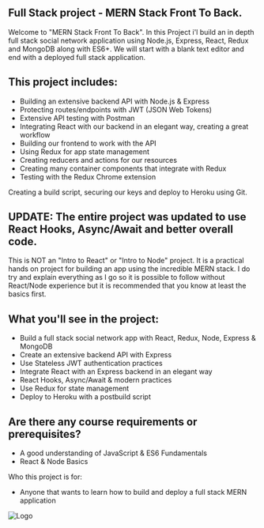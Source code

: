 ## Full Stack project - MERN Stack Front To Back.
Welcome to "MERN Stack Front To Back". In this Project i'l build an in depth full stack social network application using Node.js, Express, React, Redux and MongoDB along with ES6+. We will start with a blank text editor and end with a deployed full stack application. 

## This project includes:

* Building an extensive backend API with Node.js & Express
* Protecting routes/endpoints with JWT (JSON Web Tokens)
* Extensive API testing with Postman
* Integrating React with our backend in an elegant way, creating a great workflow
* Building our frontend to work with the API
* Using Redux for app state management
* Creating reducers and actions for our resources
* Creating many container components that integrate with Redux
* Testing with the Redux Chrome extension

Creating a build script, securing our keys and deploy to Heroku using Git.

## UPDATE: The entire project was updated to use React Hooks, Async/Await and better overall code.

This is NOT an "Intro to React" or "Intro to Node" project. It is a practical hands on project for building an app using the incredible MERN stack. I do try and explain everything as I go so it is possible to follow without React/Node experience but it is recommended that you know at least the basics first.

## What you'll see in the project:
* Build a full stack social network app with React, Redux, Node, Express & MongoDB
* Create an extensive backend API with Express
* Use Stateless JWT authentication practices
* Integrate React with an Express backend in an elegant way
* React Hooks, Async/Await & modern practices
* Use Redux for state management
* Deploy to Heroku with a postbuild script
## Are there any course requirements or prerequisites?
* A good understanding of JavaScript & ES6 Fundamentals
* React & Node Basics

Who this project is for:
* Anyone that wants to learn how to build and deploy a full stack MERN application


![Logo](https://www.google.com/url?sa=i&url=https%3A%2F%2Fwww.youtube.com%2Fwatch%3Fv%3DB1wDyQBBafQ&psig=AOvVaw3Klx6vfKb8MWIYzgkCPYzq&ust=1610012655496000&source=images&cd=vfe&ved=0CAIQjRxqFwoTCPjmstaCh-4CFQAAAAAdAAAAABAD)

